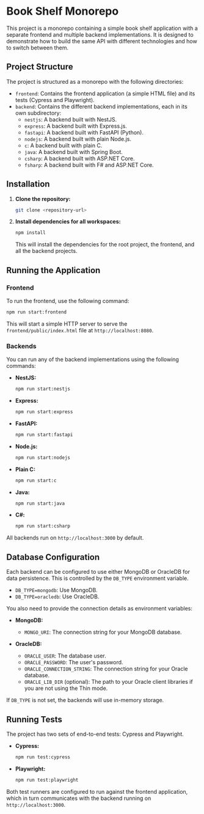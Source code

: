 # Book Shelf Monorepo

This project is a monorepo containing a simple book shelf application with a separate frontend and multiple backend implementations. It is designed to demonstrate how to build the same API with different technologies and how to switch between them.

## Project Structure

The project is structured as a monorepo with the following directories:

- `frontend`: Contains the frontend application (a simple HTML file) and its tests (Cypress and Playwright).
- `backend`: Contains the different backend implementations, each in its own subdirectory:
  - `nestjs`: A backend built with NestJS.
  - `express`: A backend built with Express.js.
  - `fastapi`: A backend built with FastAPI (Python).
  - `nodejs`: A backend built with plain Node.js.
  - `c`: A backend built with plain C.
  - `java`: A backend built with Spring Boot.
  - `csharp`: A backend built with ASP.NET Core.
  - `fsharp`: A backend built with F# and ASP.NET Core.

## Installation

1. **Clone the repository:**

   ```bash
   git clone <repository-url>
   ```

2. **Install dependencies for all workspaces:**

   ```bash
   npm install
   ```

   This will install the dependencies for the root project, the frontend, and all the backend projects.

## Running the Application

### Frontend

To run the frontend, use the following command:

```bash
npm run start:frontend
```

This will start a simple HTTP server to serve the `frontend/public/index.html` file at `http://localhost:8080`.

### Backends

You can run any of the backend implementations using the following commands:

- **NestJS:**

  ```bash
  npm run start:nestjs
  ```

- **Express:**

  ```bash
  npm run start:express
  ```

- **FastAPI:**

  ```bash
  npm run start:fastapi
  ```

- **Node.js:**

  ```bash
  npm run start:nodejs
  ```

- **Plain C:**

  ```bash
  npm run start:c
  ```

- **Java:**

  ```bash
  npm run start:java
  ```

- **C#:**

  ```bash
  npm run start:csharp
  ```

All backends run on `http://localhost:3000` by default.

## Database Configuration

Each backend can be configured to use either MongoDB or OracleDB for data persistence. This is controlled by the `DB_TYPE` environment variable.

- `DB_TYPE=mongodb`: Use MongoDB.
- `DB_TYPE=oracledb`: Use OracleDB.

You also need to provide the connection details as environment variables:

- **MongoDB:**

  - `MONGO_URI`: The connection string for your MongoDB database.

- **OracleDB:**

  - `ORACLE_USER`: The database user.
  - `ORACLE_PASSWORD`: The user's password.
  - `ORACLE_CONNECTION_STRING`: The connection string for your Oracle database.
  - `ORACLE_LIB_DIR` (optional): The path to your Oracle client libraries if you are not using the Thin mode.

If `DB_TYPE` is not set, the backends will use in-memory storage.

## Running Tests

The project has two sets of end-to-end tests: Cypress and Playwright.

- **Cypress:**

  ```bash
  npm run test:cypress
  ```

- **Playwright:**

  ```bash
  npm run test:playwright
  ```

Both test runners are configured to run against the frontend application, which in turn communicates with the backend running on `http://localhost:3000`.
